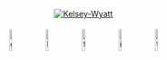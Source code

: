 <p align="center">
<a href="https://ibb.co/F5Jx36s"><img src="https://i.ibb.co/6HbnwYv/Kelsey-Wyatt.png" alt="Kelsey-Wyatt" border="0"></a>
</p>

<p align="center">
	<a href="https://github.com/klw11j"><img alt="github" width="10%" style="padding:5px" src="https://img.icons8.com/clouds/100/000000/github.png"/></a>
	<a href="https://www.linkedin.com/in/kelsey-wyatt/"><img alt="linkedin" width="10%" style="padding:5px" src="https://img.icons8.com/clouds/100/000000/linkedin.png"/></a>
  <a href="https://www.facebook.com/kelsey.wyatt.5/"><img alt="facebook" width="10%" style="padding:5px" src="https://img.icons8.com/clouds/100/000000/facebook-new.png"/></a>
	<a href="https://www.instagram.com/kels_wyatt/"><img alt="instagram" width="10%" style="padding:5px" src="https://img.icons8.com/clouds/100/000000/instagram.png"/></a>
	<a href="https://twitter.com/kmullas"><img alt="twitter" width="10%" style="padding:5px" src="https://img.icons8.com/clouds/100/000000/twitter.png"/></a>

<!--- ### Technologies & Tools

 <p align="center">
  <img width="6%" style="padding:5px" src="https://img.icons8.com/ios-filled/100/000000/python.png"/>
	<img width="6%" style="padding:5px" src="https://img.icons8.com/ios-filled/100/000000/html-5.png"/>
	<img width="6%" style="padding:5px" src="https://img.icons8.com/ios-filled/100/000000/javascript-logo.png"/>
  <img width="6%" style="padding:5px" src="https://img.icons8.com/ios-filled/100/000000/tableau-software.png"/>
  <img width="6%" style="padding:5px" src="https://img.icons8.com/ios-filled/100/000000/sql.png"/>
</p>

--->

<!--- ### GitHub Stats

<p align="center">
<img alt="klw11j's GitHub Stats" src="https://github-readme-stats.vercel.app/api?username=klw11j&show_icons=true&hide_border=true&hide=stars,prs,issues&theme=react"/>
</p>
<p align="center">
<img alt="klw11j's Top Usage" src="https://github-readme-stats.vercel.app/api/top-langs/?username=klw11j&layout=compact&theme=react"/>
</p>

--->
